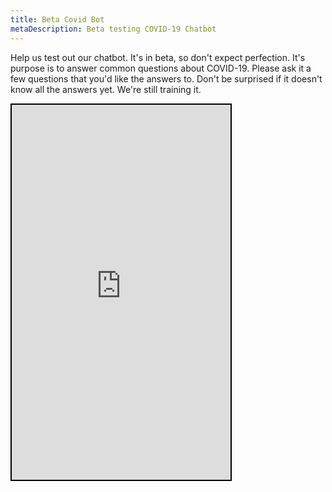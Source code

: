 ```yaml
---
title: Beta Covid Bot
metaDescription: Beta testing COVID-19 Chatbot
---
```

Help us test out our chatbot. It's in beta, so don't expect perfection. It's purpose is to answer common questions about COVID-19. Please ask it a few questions that you'd like the answers to. Don't be surprised if it doesn't know all the answers yet. We're still training it.

<iframe width="350" height="600" allow="microphone;" src="https://console.dialogflow.com/api-client/demo/embedded/c3c4a3b0-a858-4210-bdd9-19043447d7ef" style="border:2px solid black;"></iframe>